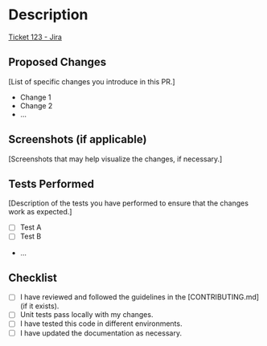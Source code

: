 # Description

[Ticket 123 - Jira](https://asistente-virtual-para-cursos-2024.atlassian.net/browse/AVPC2-123)

## Proposed Changes

[List of specific changes you introduce in this PR.]

- Change 1
- Change 2
- ...

## Screenshots (if applicable)

[Screenshots that may help visualize the changes, if necessary.]

## Tests Performed

[Description of the tests you have performed to ensure that the changes work as expected.]

- [ ] Test A
- [ ] Test B
- ...

## Checklist

- [ ] I have reviewed and followed the guidelines in the [CONTRIBUTING.md] (if it exists).
- [ ] Unit tests pass locally with my changes.
- [ ] I have tested this code in different environments.
- [ ] I have updated the documentation as necessary.
